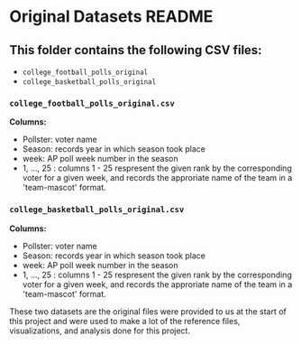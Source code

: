 # Original Datasets README
## This folder contains the following CSV files:

- `college_football_polls_original`
- `college_basketball_polls_original`


### `college_football_polls_original.csv`
<b>Columns:</b>
- Pollster: voter name
- Season: records year in which season took place
- week: AP poll week number in the season
- 1, ..., 25 : columns 1 - 25 respresent the given rank by the corresponding voter for a given week, and records the approriate name of the team in a 'team-mascot' format.
  
### `college_basketball_polls_original.csv`
<b>Columns:</b>
- Pollster: voter name
- Season: records year in which season took place
- week: AP poll week number in the season
- 1, ..., 25 : columns 1 - 25 respresent the given rank by the corresponding voter for a given week, and records the approriate name of the team in a 'team-mascot' format.
  

These two datasets are the original files were provided to us at the start of this project and were used to make a lot of the reference files, visualizations, and analysis done for this project.  
